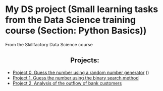 # My DS project (Small learning tasks from the Data Science training course (Section: Python Basics))
From the Skillfactory Data Science course

## <center> Projects: </center>

* [Project 0. Guess the number using a random number generator](https://github.com/artem-75/DS_skillfactory_projects/tree/main/Project_0) ()
* [Project 1. Guess the number using the binary search method](https://github.com/artem-75/DS_skillfactory_projects/tree/main/Project_1)
* [Project 2. Analysis of the outflow of bank customers](https://github.com/artem-75/DS_skillfactory_projects/tree/main/Project_2)
